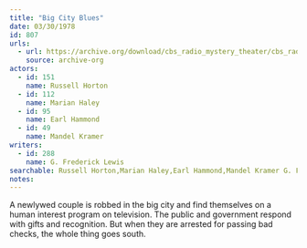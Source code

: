 ```yaml
---
title: "Big City Blues"
date: 03/30/1978
id: 807
urls: 
  - url: https://archive.org/download/cbs_radio_mystery_theater/cbs_radio_mystery_theater-0801-0850.zip/cbs_radio_mystery_theater-0801-0850%2Fcbsrmt_0807_big_city_blues.mp3
    source: archive-org
actors:  
  - id: 151
    name: Russell Horton  
  - id: 112
    name: Marian Haley  
  - id: 95
    name: Earl Hammond  
  - id: 49
    name: Mandel Kramer
writers:  
  - id: 288
    name: G. Frederick Lewis
searchable: Russell Horton,Marian Haley,Earl Hammond,Mandel Kramer G. Frederick Lewis
notes:  
---
```

A newlywed couple is robbed in the big city and find themselves on a human interest program on television. The public and government respond with gifts and recognition. But when they are arrested for passing bad checks, the whole thing goes south.